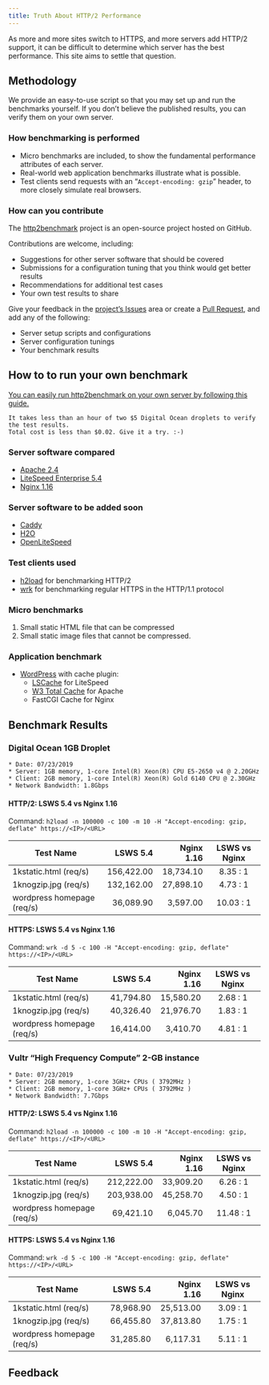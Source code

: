 ```yaml
---
title: Truth About HTTP/2 Performance
---
```


As more and more sites switch to HTTPS, and more servers add HTTP/2 support, it can be difficult to determine which server has the best performance. This site aims to settle that question.

## Methodology

We provide an easy-to-use script so that you may set up and run the benchmarks yourself. If you don’t believe the published results, you can verify them on your own server.

### How benchmarking is performed

*   Micro benchmarks are included, to show the fundamental performance attributes of each server.
*   Real-world web application benchmarks illustrate what is possible.
*   Test clients send requests with an “`Accept-encoding: gzip`” header, to more closely simulate real browsers.

### How can you contribute

The [http2benchmark](https://github.com/http2benchmark/http2benchmark) project is an open-source project hosted on GitHub. 

Contributions are welcome, including:

*   Suggestions for other server software that should be covered
*   Submissions for a configuration tuning that you think would get better results
*   Recommendations for additional test cases
*   Your own test results to share

Give your feedback in the [project’s Issues](https://github.com/http2benchmark/http2benchmark/issues) area or create a [Pull Request](https://github.com/http2benchmark/http2benchmark/pulls), and add any of the following: 

*   Server setup scripts and configurations
*   Server configuration tunings
*   Your benchmark results

## How to to run your own benchmark

[You can easily run http2benchmark on your own server by following this guide.](https://http2benchmark.org/guide.html)

    It takes less than an hour of two $5 Digital Ocean droplets to verify the test results.
    Total cost is less than $0.02. Give it a try. :-) 

### Server software compared

*   [Apache 2.4](http://httpd.apache.org/)
*   [LiteSpeed Enterprise 5.4](https://www.litespeedtech.com/products/litespeed-web-server)
*   [Nginx 1.16](http://nginx.org/)

### Server software to be added soon

*   [Caddy](https://caddyserver.com/)
*   [H2O](https://h2o.examp1e.net/)
*   [OpenLiteSpeed](https://openlitespeed.org/)

### Test clients used

*   [h2load](https://nghttp2.org/documentation/h2load-howto.html) for benchmarking HTTP/2
*   [wrk](https://github.com/wg/wrk) for benchmarking regular HTTPS in the HTTP/1.1 protocol

### Micro benchmarks

1. Small static HTML file that can be compressed
2. Small static image files that cannot be compressed.

### Application benchmark

*   [WordPress](https://wordpress.org/) with cache plugin: 
    *   [LSCache](https://wordpress.org/plugins/litespeed-cache/) for LiteSpeed
    *   [W3 Total Cache](https://wordpress.org/plugins/w3-total-cache/) for Apache
    *   FastCGI Cache for Nginx

## Benchmark Results

###   Digital Ocean 1GB Droplet
    * Date: 07/23/2019
    * Server: 1GB memory, 1-core Intel(R) Xeon(R) CPU E5-2650 v4 @ 2.20GHz
    * Client: 2GB memory, 1-core Intel(R) Xeon(R) Gold 6140 CPU @ 2.30GHz
    * Network Bandwidth: 1.8Gbps

#### HTTP/2: LSWS 5.4 vs Nginx 1.16  

Command: `h2load -n 100000 -c 100 -m 10 -H "Accept-encoding: gzip, deflate" https://<IP>/<URL>`

Test Name | LSWS 5.4    | Nginx 1.16 | LSWS vs Nginx
----------|------------:| ------------:|:-----:
1kstatic.html (req/s) | 156,422.00 | 18,734.10| 8.35 : 1
1knogzip.jpg (req/s) | 132,162.00 | 27,898.10| 4.73 : 1
wordpress homepage (req/s) | 36,089.90 | 3,597.00 | 10.03 : 1

#### HTTPS: LSWS 5.4 vs Nginx 1.16 

Command: `wrk -d 5 -c 100 -H "Accept-encoding: gzip, deflate" https://<IP>/<URL>`

Test Name | LSWS 5.4    | Nginx 1.16 | LSWS vs Nginx
----------|------------:| -----------:|:-----:
1kstatic.html (req/s) | 41,794.80 | 15,580.20 | 2.68 : 1
1knogzip.jpg (req/s) | 40,326.40 | 21,976.70 | 1.83 : 1
wordpress homepage (req/s) | 16,414.00 | 3,410.70 | 4.81 : 1

###   Vultr “High Frequency Compute” 2-GB instance
    * Date: 07/23/2019
    * Server: 2GB memory, 1-core 3GHz+ CPUs ( 3792MHz )
    * Client: 2GB memory, 1-core 3GHz+ CPUs ( 3792MHz )
    * Network Bandwidth: 7.7Gbps

#### HTTP/2: LSWS 5.4 vs Nginx 1.16 

Command: `h2load -n 100000 -c 100 -m 10 -H "Accept-encoding: gzip, deflate" https://<IP>/<URL>`

Test Name | LSWS 5.4    | Nginx 1.16 | LSWS vs Nginx
----------|------------:| -----------:|:-----:
1kstatic.html (req/s) | 212,222.00 | 33,909.20| 6.26 : 1
1knogzip.jpg (req/s) | 203,938.00 | 45,258.70| 4.50 : 1
wordpress homepage (req/s) | 69,421.10 | 6,045.70 | 11.48 : 1

#### HTTPS: LSWS 5.4 vs Nginx 1.16 

Command: `wrk -d 5 -c 100 -H "Accept-encoding: gzip, deflate" https://<IP>/<URL>`

Test Name | LSWS 5.4    | Nginx 1.16 | LSWS vs Nginx
----------|------------:| -----------:|:-----:
1kstatic.html (req/s) | 78,968.90 | 25,513.00 | 3.09 : 1
1knogzip.jpg (req/s) | 66,455.80 | 37,813.80 | 1.75 : 1
wordpress homepage (req/s) | 31,285.80 | 6,117.31 | 5.11 : 1

## Feedback

